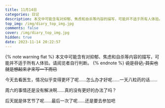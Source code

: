 ```yaml
---
title: 11月14日
categories: 日记
description: 本文中可能含有对抑郁、焦虑和自杀等内容的描写，可能并不适于所有人体验。请阅览者自行判断。
top_img: /img/diary_top_img.jpg
comments: false
cover: /img/diary_top_img.jpg
hidden: true
date: 2023-11-14 20:22:57
---
```

{% note warning flat %}
本文中可能含有对抑郁、焦虑和自杀等内容的描写，可能并不适于所有人体验。请阅览者自行判断。
{% endnote %}
~~说是日记, 其实也就是想起来才来写一下而已~~

今天去看医生，情况似乎变得更坏了呢……怎么办才好呢……一天八粒药的话……

周六的事情还是没有解决啊……真的没有更好的办法了吗？

后天就是体艺节了呢……最后一次了呢……还是要去参加吧
